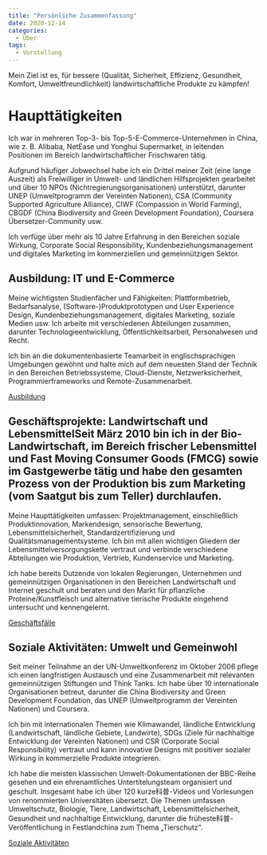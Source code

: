 ```yaml
---
title: "Persönliche Zusammenfassung"
date: 2020-12-14
categories:
  - Über
tags:
  - Vorstellung
---
```


Mein Ziel ist es, für bessere (Qualität, Sicherheit, Effizienz, Gesundheit, Komfort, Umweltfreundlichkeit) landwirtschaftliche Produkte zu kämpfen!

# Haupttätigkeiten

Ich war in mehreren Top-3- bis Top-5-E-Commerce-Unternehmen in China, wie z. B. Alibaba, NetEase und Yonghui Supermarket, in leitenden Positionen im Bereich landwirtschaftlicher Frischwaren tätig.

Aufgrund häufiger Jobwechsel habe ich ein Drittel meiner Zeit (eine lange Auszeit) als Freiwilliger in Umwelt- und ländlichen Hilfsprojekten gearbeitet und über 10 NPOs (Nichtregierungsorganisationen) unterstützt, darunter UNEP (Umweltprogramm der Vereinten Nationen), CSA (Community Supported Agriculture Alliance), CIWF (Compassion in World Farming), CBGDF (China Biodiversity and Green Development Foundation), Coursera Übersetzer-Community usw.

Ich verfüge über mehr als 10 Jahre Erfahrung in den Bereichen soziale Wirkung, Corporate Social Responsibility, Kundenbeziehungsmanagement und digitales Marketing im kommerziellen und gemeinnützigen Sektor.


## Ausbildung: IT und E-Commerce

Meine wichtigsten Studienfächer und Fähigkeiten: Plattformbetrieb, Bedarfsanalyse, (Software-)Produktprototypen und User Experience Design, Kundenbeziehungsmanagement, digitales Marketing, soziale Medien usw.  Ich arbeite mit verschiedenen Abteilungen zusammen, darunter Technologieentwicklung, Öffentlichkeitsarbeit, Personalwesen und Recht.

Ich bin an die dokumentenbasierte Teamarbeit in englischsprachigen Umgebungen gewöhnt und halte mich auf dem neuesten Stand der Technik in den Bereichen Betriebssysteme, Cloud-Dienste, Netzwerksicherheit, Programmierframeworks und Remote-Zusammenarbeit.

[Ausbildung](education-training.md)

## Geschäftsprojekte: Landwirtschaft und LebensmittelSeit März 2010 bin ich in der Bio-Landwirtschaft, im Bereich frischer Lebensmittel und Fast Moving Consumer Goods (FMCG) sowie im Gastgewerbe tätig und habe den gesamten Prozess von der Produktion bis zum Marketing (vom Saatgut bis zum Teller) durchlaufen.

Meine Haupttätigkeiten umfassen: Projektmanagement, einschließlich Produktinnovation, Markendesign, sensorische Bewertung, Lebensmittelsicherheit, Standardzertifizierung und Qualitätsmanagementsysteme. Ich bin mit allen wichtigen Gliedern der Lebensmittelversorgungskette vertraut und verbinde verschiedene Abteilungen wie Produktion, Vertrieb, Kundenservice und Marketing.

Ich habe bereits Dutzende von lokalen Regierungen, Unternehmen und gemeinnützigen Organisationen in den Bereichen Landwirtschaft und Internet geschult und beraten und den Markt für pflanzliche Proteine/Kunstfleisch und alternative tierische Produkte eingehend untersucht und kennengelernt.

[Geschäftsfälle](cases-business.md)

## Soziale Aktivitäten: Umwelt und Gemeinwohl

Seit meiner Teilnahme an der UN-Umweltkonferenz im Oktober 2006 pflege ich einen langfristigen Austausch und eine Zusammenarbeit mit relevanten gemeinnützigen Stiftungen und Think Tanks. Ich habe über 10 internationale Organisationen betreut, darunter die China Biodiversity and Green Development Foundation, das UNEP (Umweltprogramm der Vereinten Nationen) und Coursera.

Ich bin mit internationalen Themen wie Klimawandel, ländliche Entwicklung (Landwirtschaft, ländliche Gebiete, Landwirte), SDGs (Ziele für nachhaltige Entwicklung der Vereinten Nationen) und CSR (Corporate Social Responsibility) vertraut und kann innovative Designs mit positiver sozialer Wirkung in kommerzielle Produkte integrieren.

Ich habe die meisten klassischen Umwelt-Dokumentationen der BBC-Reihe gesehen und ein ehrenamtliches Untertitelungsteam organisiert und geschult. Insgesamt habe ich über 120 kurze科普-Videos und Vorlesungen von renommierten Universitäten übersetzt. Die Themen umfassen Umweltschutz, Biologie, Tiere, Landwirtschaft, Lebensmittelsicherheit, Gesundheit und nachhaltige Entwicklung, darunter die früheste科普-Veröffentlichung in Festlandchina zum Thema „Tierschutz“.

[Soziale Aktivitäten](cases-social-works.md)